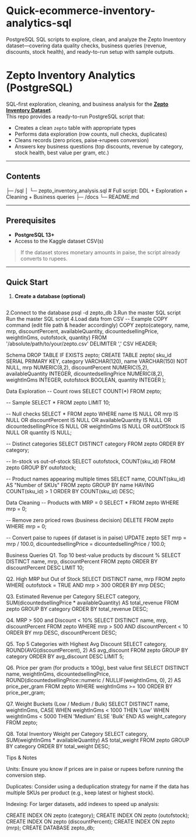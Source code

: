 # Quick-ecommerce-inventory-analytics-sql
PostgreSQL SQL scripts to explore, clean, and analyze the Zepto Inventory dataset—covering data quality checks, business queries (revenue, discounts, stock health), and ready-to-run setup with sample outputs.
# Zepto Inventory Analytics (PostgreSQL)

SQL-first exploration, cleaning, and business analysis for the **[Zepto Inventory Dataset](https://www.kaggle.com/datasets/palvinder2006/zepto-inventory-dataset/data)**.  
This repo provides a ready-to-run PostgreSQL script that:

- Creates a clean `zepto` table with appropriate types
- Performs data exploration (row counts, null checks, duplicates)
- Cleans records (zero prices, paise→rupees conversion)
- Answers key business questions (top discounts, revenue by category, stock health, best value per gram, etc.)

---

## Contents

├─ /sql
│ └─ zepto_inventory_analysis.sql # Full script: DDL + Exploration + Cleaning + Business queries
├─ /docs
└─ README.md

---

## Prerequisites

- **PostgreSQL 13+**
- Access to the Kaggle dataset CSV(s)

> If the dataset stores monetary amounts in paise, the script already converts to rupees.

---

## Quick Start

1. **Create a database (optional)**
   ```sql
2.Connect to the database
psql -d zepto_db
3.Run the master SQL script
Run the master SQL script
4.Load data from CSV
-- Example COPY command (edit file path & header accordingly)
COPY zepto(category, name, mrp, discountPercent, availableQuantity, dicountedsellingPrice, weightInGms, outofstock, quantity)
FROM '/absolute/path/to/your/zepto.csv'
DELIMITER ','
CSV HEADER;

Schema
DROP TABLE IF EXISTS zepto;
CREATE TABLE zepto(
  sku_id SERIAL PRIMARY KEY,
  category VARCHAR(120),
  name VARCHAR(150) NOT NULL,
  mrp NUMERIC(8,2),
  discountPercent NUMERIC(5,2),
  availableQuantity INTEGER,
  dicountedsellingPrice NUMERIC(8,2),
  weightInGms INTEGER,
  outofstock BOOLEAN,
  quantity INTEGER
);

Data Exploration
-- Count rows
SELECT COUNT(*) FROM zepto;

-- Sample
SELECT * FROM zepto LIMIT 10;

-- Null checks
SELECT *
FROM zepto
WHERE name IS NULL
   OR mrp IS NULL
   OR discountPercent IS NULL
   OR availableQuantity IS NULL
   OR dicountedsellingPrice IS NULL
   OR weightInGms IS NULL
   OR outOfStock IS NULL
   OR quantity IS NULL;

-- Distinct categories
SELECT DISTINCT category
FROM zepto
ORDER BY category;

-- In-stock vs out-of-stock
SELECT outofstock, COUNT(sku_id)
FROM zepto
GROUP BY outofstock;

-- Product names appearing multiple times
SELECT name, COUNT(sku_id) AS "Number of SKUs"
FROM zepto
GROUP BY name
HAVING COUNT(sku_id) > 1
ORDER BY COUNT(sku_id) DESC;

Data Cleaning
-- Products with MRP = 0
SELECT * FROM zepto WHERE mrp = 0;

-- Remove zero priced rows (business decision)
DELETE FROM zepto WHERE mrp = 0;

-- Convert paise to rupees (if dataset is in paise)
UPDATE zepto
SET mrp = mrp / 100.0,
    dicountedsellingPrice = dicountedsellingPrice / 100.0;

Business Queries
Q1. Top 10 best-value products by discount %
SELECT DISTINCT name, mrp, discountPercent
FROM zepto
ORDER BY discountPercent DESC
LIMIT 10;

Q2. High MRP but Out of Stock
SELECT DISTINCT name, mrp
FROM zepto
WHERE outofstock = TRUE AND mrp > 300
ORDER BY mrp DESC;

Q3. Estimated Revenue per Category
SELECT category,
       SUM(dicountedsellingPrice * availableQuantity) AS total_revenue
FROM zepto
GROUP BY category
ORDER BY total_revenue DESC;

Q4. MRP > 500 and Discount < 10%
SELECT DISTINCT name, mrp, discountPercent
FROM zepto
WHERE mrp > 500 AND discountPercent < 10
ORDER BY mrp DESC, discountPercent DESC;

Q5. Top 5 Categories with Highest Avg Discount
SELECT category,
       ROUND(AVG(discountPercent), 2) AS avg_discount
FROM zepto
GROUP BY category
ORDER BY avg_discount DESC
LIMIT 5;

Q6. Price per gram (for products ≥ 100g), best value first
SELECT DISTINCT name, weightInGms, dicountedsellingPrice,
       ROUND(dicountedsellingPrice::numeric / NULLIF(weightInGms, 0), 2) AS price_per_gram
FROM zepto
WHERE weightInGms >= 100
ORDER BY price_per_gram;

Q7. Weight Buckets (Low / Medium / Bulk)
SELECT DISTINCT name, weightInGms,
       CASE
         WHEN weightInGms < 1000  THEN 'Low'
         WHEN weightInGms < 5000  THEN 'Medium'
         ELSE 'Bulk'
       END AS weight_category
FROM zepto;

Q8. Total Inventory Weight per Category
SELECT category,
       SUM(weightInGms * availableQuantity) AS total_weight
FROM zepto
GROUP BY category
ORDER BY total_weight DESC;

Tips & Notes

Units: Ensure you know if prices are in paise or rupees before running the conversion step.

Duplicates: Consider using a deduplication strategy for name if the data has multiple SKUs per product (e.g., keep latest or highest stock).

Indexing: For larger datasets, add indexes to speed up analysis:

CREATE INDEX ON zepto (category);
CREATE INDEX ON zepto (outofstock);
CREATE INDEX ON zepto (discountPercent);
CREATE INDEX ON zepto (mrp);
   CREATE DATABASE zepto_db;
